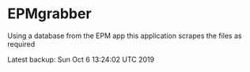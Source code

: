 # EPMgrabber
Using a database from the EPM app this application scrapes the files as required


Latest backup: Sun Oct 6 13:24:02 UTC 2019

